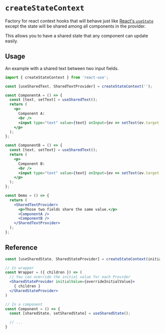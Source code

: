 # `createStateContext`

Factory for react context hooks that will behave just like [React's `useState`](https://reactjs.org/docs/hooks-reference.html#usestate) except the state will be shared among all components in the provider.

This allows you to have a shared state that any component can update easily.

## Usage

An example with a shared text between two input fields.

```jsx
import { createStateContext } from 'react-use';

const [useSharedText, SharedTextProvider] = createStateContext('');

const ComponentA = () => {
  const [text, setText] = useSharedText();
  return (
    <p>
      Component A:
      <br />
      <input type="text" value={text} onInput={ev => setText(ev.target.value)} />
    </p>
  );
};

const ComponentB = () => {
  const [text, setText] = useSharedText();
  return (
    <p>
      Component B:
      <br />
      <input type="text" value={text} onInput={ev => setText(ev.target.value)} />
    </p>
  );
};

const Demo = () => {
  return (
    <SharedTextProvider>
      <p>Those two fields share the same value.</p>
      <ComponentA />
      <ComponentB />
    </SharedTextProvider>
  );
};
```

## Reference
<!-- eslint-skip -->
```jsx
const [useSharedState, SharedStateProvider] = createStateContext(initialValue);

// In wrapper
const Wrapper = ({ children }) => (
  // You can override the initial value for each Provider
  <SharedStateProvider initialValue={overrideInitialValue}>
    { children }
  </SharedStateProvider>
)

// In a component
const Component = () => {
  const [sharedState, setSharedState] = useSharedState();

  // ...
}
```
